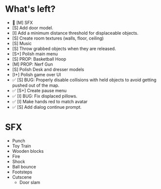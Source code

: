 # What's left?

- 📌 [M] SFX
- [S] Add door model.
- [I] Add a minimum distance threshold for displaceable objects.
- [S] Create room textures (walls, floor, ceiling)
- [S] Music
- [S] Throw grabbed objects when they are released.
- [S+] Polish main menu
- [S] PROP: Basketball Hoop
- [M] PROP: Nerf Gun
- [S] Polish Desk and dresser models
- [I+] Polish game over UI
- ✅ [S] BUG: Properly disable collisions with held objects to avoid getting pushed out of the map.
- ✅ [S+] Create pause menu
- ✅ [I] BUG: Fix displaced pillows.
- ✅ [I] Make hands red to match avatar
- ✅ [S] Add dialog continue prompt.

# SFX

- Punch
- Toy Train
- Wooden blocks
- Fire
- Shock
- Ball bounce
- Footsteps
- Cutscene
  - Door slam